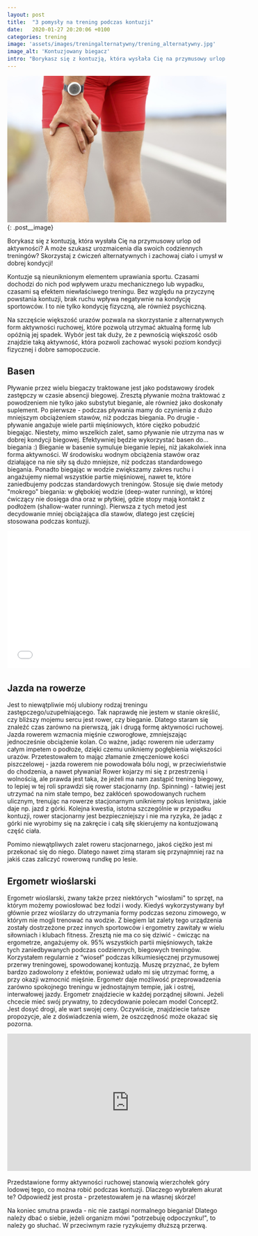 ```yaml
---
layout: post
title:  "3 pomysły na trening podczas kontuzji"
date:   2020-01-27 20:20:06 +0100
categories: trening
image: 'assets/images/treningalternatywny/trening_alternatywny.jpg'
image_alt: 'Kontuzjowany biegacz'
intro: "Borykasz się z kontuzją, która wysłała Cię na przymusowy urlop od aktywności? A może szukasz urozmaicenia dla swoich codziennych treningów? Skorzystaj z ćwiczeń alternatywnych i zachowaj ciało i umysł w dobrej kondycji! Kontuzje są nieuniknionym elementem uprawiania sportu. Czasami dochodzi do nich pod wpływem urazu mechanicznego lub wypadku, czasami są efektem niewłaściwego treningu. Bez względu na przyczynę powstania kontuzji, brak ruchu wpływa negatywnie na kondycję sportowców. I to nie tylko kondycję fizyczną, ale również psychiczną.    "
---
```


![Kontuzjowany biegacz](/assets/images/treningalternatywny/trening_alternatywny.jpg){: .post__image}

Borykasz się z kontuzją, która wysłała Cię na przymusowy urlop od aktywności? A może szukasz urozmaicenia dla swoich codziennych treningów? Skorzystaj z ćwiczeń alternatywnych i zachowaj ciało i umysł w dobrej kondycji!  

Kontuzje są nieuniknionym elementem uprawiania sportu. Czasami dochodzi do nich pod wpływem urazu mechanicznego lub wypadku, czasami są efektem niewłaściwego treningu. Bez względu na przyczynę powstania kontuzji, brak ruchu wpływa negatywnie na kondycję sportowców. I to nie tylko kondycję fizyczną, ale również psychiczną.  

Na szczęście większość urazów pozwala na skorzystanie z alternatywnych form aktywności ruchowej, które pozwolą utrzymać aktualną formę lub opóźnią jej spadek. Wybór jest tak duży, że z pewnością większość osób znajdzie taką aktywność, która pozwoli zachować wysoki poziom kondycji fizycznej i dobre samopoczucie. 
 
## Basen 

Pływanie przez wielu biegaczy traktowane jest jako podstawowy środek zastępczy w czasie absencji biegowej. Zresztą pływanie można traktować z powodzeniem nie tylko jako substytut bieganie, ale również jako doskonały suplement. Po pierwsze - podczas pływania mamy do czynienia z dużo mniejszym obciążeniem stawów, niż podczas biegania. Po drugie - pływanie angażuje wiele partii mięśniowych, które ciężko pobudzić biegając. Niestety, mimo wszelkich zalet, samo pływanie nie utrzyma nas w dobrej kondycji biegowej. Efektywniej będzie wykorzystać basen do... biegania :) Bieganie w basenie symuluje bieganie lepiej, niż jakakolwiek inna forma aktywności. W środowisku wodnym obciążenia stawów oraz działające na nie siły są dużo mniejsze, niż podczas standardowego biegania. Ponadto biegając w wodzie zwiększamy zakres ruchu i angażujemy niemal wszystkie partie mięśniowej, nawet te, które zaniedbujemy podczas standardowych treningów. Stosuje się dwie metody "mokrego" biegania: w głębokiej wodzie (deep-water running), w której ćwiczący nie dosięga dna oraz w płytkiej, gdzie stopy mają kontakt z podłożem (shallow-water running). Pierwsza z tych metod jest decydowanie mniej obciążająca dla stawów, dlatego jest częściej stosowana podczas kontuzji. 

<iframe class="post__video" src="//www.youtube.com/embed/oXSgvGyD2oM" width="560" height="315" frameborder="0" allowfullscreen="allowfullscreen"></iframe>
 
## Jazda na rowerze 
 
Jest to niewątpliwie mój ulubiony rodzaj treningu zastępczego/uzupełniającego. Tak naprawdę nie jestem w stanie określić, czy bliższy mojemu sercu jest rower, czy bieganie. Dlatego staram się znaleźć czas zarówno na pierwszą, jak i drugą formę aktywności ruchowej. Jazda rowerem wzmacnia mięśnie czworogłowe, zmniejszając jednocześnie obciążenie kolan. Co ważne, jadąc rowerem nie uderzamy całym impetem o podłoże, dzięki czemu unikniemy pogłębienia większości urazów. Przetestowałem to mając złamanie zmęczeniowe kości piszczelowej - jazda rowerem nie powodowała bólu nogi, w przeciwieństwie do chodzenia, a nawet pływania! Rower kojarzy mi się z przestrzenią i wolnością, ale prawda jest taka, że jeżeli ma nam zastąpić trening biegowy, to lepiej w tej roli sprawdzi się rower stacjonarny (np. Spinning) - łatwiej jest utrzymać na nim stałe tempo, bez zakłóceń spowodowanych ruchem ulicznym, trenując na rowerze stacjonarnym unikniemy pokus lenistwa, jakie daje np. jazd z górki. Kolejna kwestia, istotna szczególnie w przypadku kontuzji, rower stacjonarny jest bezpieczniejszy i nie ma ryzyka, że jadąc z górki nie wyrobimy się na zakręcie i całą siłę skierujemy na kontuzjowaną część ciała.  

Pomimo niewątpliwych zalet roweru stacjonarnego, jakoś ciężko jest mi przekonać się do niego. Dlatego nawet zimą staram się przynajmniej raz na jakiś czas zaliczyć rowerową rundkę po lesie. 
 
## Ergometr wioślarski 
 
Ergometr wioślarski, zwany także przez niektórych "wiosłami" to sprzęt, na którym możemy powiosłować bez łodzi i wody. Kiedyś wykorzystywany był głównie przez wioślarzy do utrzymania formy podczas sezonu zimowego, w którym nie mogli trenować na wodzie. Z biegiem lat zalety tego urządzenia zostały dostrzeżone przez innych sportowców i ergometry zawitały w wielu siłowniach i klubach fitness. Zresztą nie ma co się dziwić - ćwicząc na ergometrze, angażujemy ok. 95% wszystkich partii mięśniowych, także tych zaniedbywanych podczas codziennych, biegowych treningów. Korzystałem regularnie z “wioseł” podczas kilkumiesięcznej przymusowej przerwy treningowej, spowodowanej kontuzją. Muszę przyznać, że byłem bardzo zadowolony z efektów, ponieważ udało mi się utrzymać formę, a przy okazji wzmocnić mięśnie. Ergometr daje możliwość przeprowadzenia zarówno spokojnego treningu w jednostajnym tempie, jak i ostrej, interwałowej jazdy. Ergometr znajdziecie w każdej porządnej siłowni. Jeżeli chcecie mieć swój prywatny, to zdecydowanie polecam model Concept2. Jest dosyć drogi, ale wart swojej ceny. Oczywiście, znajdziecie tańsze propozycje, ale z doświadczenia wiem, że oszczędność może okazać się pozorna. 

<iframe class="post__video" width="560" height="315" src="https://www.youtube.com/embed/eG8SEpym3QI" frameborder="0" allow="accelerometer; autoplay; encrypted-media; gyroscope; picture-in-picture" allowfullscreen></iframe>

Przedstawione formy aktywności ruchowej stanowią wierzchołek góry lodowej tego, co można robić podczas kontuzji. Dlaczego wybrałem akurat te? Odpowiedź jest prosta - przetestowałem je na własnej skórze! 

 Na koniec smutna prawda - nic nie zastąpi normalnego biegania! Dlatego należy dbać o siebie, jeżeli organizm mówi "potrzebuję odpoczynku!", to należy go słuchać. W przeciwnym razie ryzykujemy dłuższą przerwą.  

 









